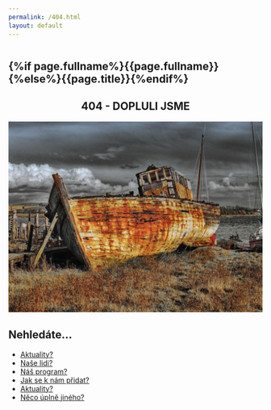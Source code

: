 ```yaml
---
permalink: /404.html
layout: default
---
```


<div class="row">
  <div class="medium-12 large-12 columns">
    <div class="o-section o-section--spaceBot">
      <div class="o-section-inner">
        <main class="o-section-block">
          <!-- Article -->
          <article itemtype="http://schema.org/BlogPosting" class="c-BasicPage" itemscope="">
            <link itemprop="mainEntityOfPage" href="http://insertshownpagelinkhere.com">
            <h1 itemprop="headline" class="c-BasicPage__title">
                {%if page.fullname%}{{page.fullname}}{%else%}{{page.title}}{%endif%}
            </h1>
            <div itemprop="description" class="c-BasicPage-content">
              <h1 style="text-transform: uppercase; text-align: center;">404 - Dopluli jsme</h1>
			        <img alt="ship-has-sailed" src="/assets/img/miscellaneous/404.jpg">
			        <h2>Nehledáte...</h2>
			        <ul>
			        	<li><a href="/aktuality/">Aktuality?</a></li>
			        	<li><a href="/lide/">Naše lidi?</a></li>
			        	<li><a href="/program/">Náš program?</a></li>
			        	<li><a href="/pripoj-se/">Jak se k nám přidat?</a></li>
			        	<li><a href="/kontakt/">Aktuality?</a></li>
			        	<li><a href="/">Něco úplně jiného?</a></li>
			        </ul>
            </div>
          </article>
        </main>
      </div>
    </div>
  </div>
</div>